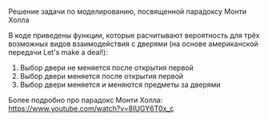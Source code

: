 Решение задачи по моделированию, посвященной парадоксу Монти Холла

В коде приведены функции, которые расчитывают вероятность для трёх возможных видов взаимодействия с дверями (на основе американской передачи Let's make a deal!):
1) Выбор двери не меняется после открытия первой
2) Выбор двери меняется после открытия первой
3) Выбор двери меняется и меняются предметы за дверями

Более подробно про парадокс Монти Холла:
https://www.youtube.com/watch?v=8IUGY6T0x_c


